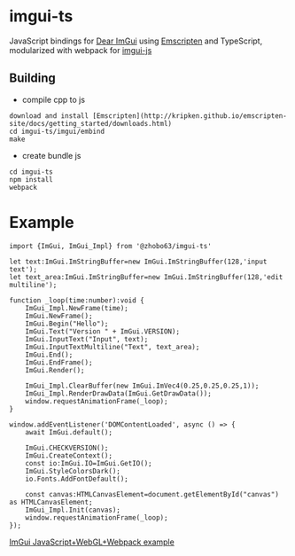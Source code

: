 # imgui-ts

JavaScript bindings for [Dear ImGui](https://github.com/ocornut/imgui) using [Emscripten](https://github.com/kripken/emscripten) and TypeScript, modularized with webpack for [imgui-js](https://github.com/flyover/imgui-js)

## Building

* compile cpp to js

```compile cpp to js
download and install [Emscripten](http://kripken.github.io/emscripten-site/docs/getting_started/downloads.html)
cd imgui-ts/imgui/embind
make
```

* create bundle js

```webpack
cd imgui-ts
npm install
webpack
```

# Example

```Notes
import {ImGui, ImGui_Impl} from '@zhobo63/imgui-ts'

let text:ImGui.ImStringBuffer=new ImGui.ImStringBuffer(128,'input text');
let text_area:ImGui.ImStringBuffer=new ImGui.ImStringBuffer(128,'edit multiline');

function _loop(time:number):void {
    ImGui_Impl.NewFrame(time);
    ImGui.NewFrame();
    ImGui.Begin("Hello");
    ImGui.Text("Version " + ImGui.VERSION);
    ImGui.InputText("Input", text);
    ImGui.InputTextMultiline("Text", text_area);
    ImGui.End();
    ImGui.EndFrame();
    ImGui.Render();

    ImGui_Impl.ClearBuffer(new ImGui.ImVec4(0.25,0.25,0.25,1));
    ImGui_Impl.RenderDrawData(ImGui.GetDrawData());
    window.requestAnimationFrame(_loop);
}

window.addEventListener('DOMContentLoaded', async () => {
    await ImGui.default();

    ImGui.CHECKVERSION();
    ImGui.CreateContext();
    const io:ImGui.IO=ImGui.GetIO();
    ImGui.StyleColorsDark();
    io.Fonts.AddFontDefault();

    const canvas:HTMLCanvasElement=document.getElementById("canvas") as HTMLCanvasElement;
    ImGui_Impl.Init(canvas);
    window.requestAnimationFrame(_loop);
});

```

[ImGui JavaScript+WebGL+Webpack example](https://zhobo63.github.io/imgui-ts/)
